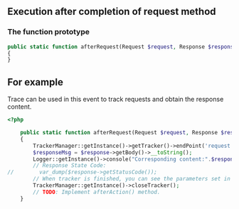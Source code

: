 ## Execution after completion of request method

###  The function prototype
```php
public static function afterRequest(Request $request, Response $response): void
{
}
```

## For example
   
Trace can be used in this event to track requests and obtain the response content.
```php
<?php

    public static function afterRequest(Request $request, Response $response): void
    {
        TrackerManager::getInstance()->getTracker()->endPoint('request');
        $responseMsg = $response->getBody()->__toString();
        Logger::getInstance()->console("Corresponding content:".$responseMsg);
        // Response State Code:
//        var_dump($response->getStatusCode());
        // When tracker is finished, you can see the parameters set in the middle and the operation of the call stack.
        TrackerManager::getInstance()->closeTracker();
        // TODO: Implement afterAction() method.
    }
```

